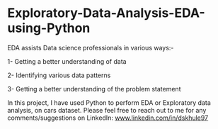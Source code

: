 # Exploratory-Data-Analysis-EDA-using-Python
EDA assists Data science professionals in various ways:-

1- Getting a better understanding of data

2- Identifying various data patterns

3- Getting a better understanding of the problem statement

In this project, I have used Python to perform EDA or Exploratory data analysis, on cars dataset.
Please feel free to reach out to me for any comments/suggestions on LinkedIn: www.linkedin.com/in/dskhule97
